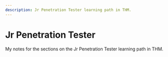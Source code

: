 ```yaml
---
description: Jr Penetration Tester learning path in THM.
---
```


# Jr Penetration Tester

My notes for the sections on the Jr Penetration Tester learning path in THM.
